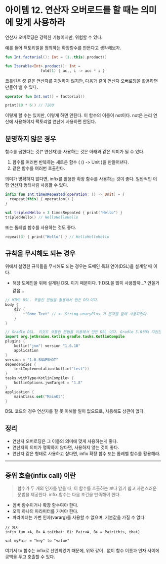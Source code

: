 # 아이템 12. 연산자 오버로드를 할 때는 의미에 맞게 사용하라
연산자 오버로딩은 강력한 기능이지만, 위험할 수 있다.

예를 들어 팩토리얼을 정의하는 확장함수를 만든다고 생각해보자.

```kotlin
fun Int.factorial(): Int = (1..this).product()

fun Iterable<Int>.product(): Int =
                fold(1) { ac,, i -> acc * i }
```
코틀린은 6! 같은 연산자를 지원하지 않지만, 다음과 같이 연산자 오버로딩을 활용하면 만들어 낼 수 있다.
```kotlin
operator fun Int.not() = factorial()

print(10 * 6!) // 7200
```
이렇게 할 수는 있지만, 이렇게 하면 안된다.
이 함수의 이름이 not이다.
not은 논리 연산에 사용해야지 팩토리얼 연산에 사용하면 안된다.

## 분명하지 않은 경우

함수를 곱한다는 것(* 연산자)를 사용하는 것은 아래와 같은 의미가 될 수 있다.
1. 함수를 여러번 반복하는 새로운 함수 ( () -> Unit )을 만들어낸다.
2. 같은 함수를 여러번 호출한다.

의미가 명확하지 않다면, infix를 활용한 확장 함수를 사용하는 것이 좋다.
일반적인 이항 연산자 형태처럼 사용할 수 있다.
```kotlin
infix fun Int.timesRepeated(operation: () -> Unit) = {
  reapeat(this) { operation() }
}

val tripledHello = 3 timesRepeated { print("Hello") }
tripledHello() // HelloHelloHello
```
또는 톱레벨 함수를 사용하는 것도 좋다.
```kotlin
repeat(3) { print("Hello") } // HelloHelloHello
```

## 규칙을 무시해도 되는 경우
위에서 설명한 규칙들을 무시해도 되는 경우는 도메인 특화 언어(DSL)을 설계할 때 이다.
- 해당 도메인을 위해 설계된 DSL 이기 때문이다.
❓ DSL을 많이 사용할까...? 안쓸거 같음...

``` kotlin
// HTML DSL. 코틀린 문법을 활용해서 만든 DSL이다.
body {
	div {
		+"Some Text" // <- String.unaryPlus 가 문자열 앞에 사용되었다.
	}
}

// Gradle DSL. 이것도 코틀린 문법을 이용해서 만든 DSL 이다. Gradle 5.0부터 지원한다.
import org.jetbrains.kotlin.gradle.tasks.KotlinCompile
plugins {
    kotlin("jvm") version "1.6.10"
    application
}
version = "1.0-SNAPSHOT"
dependencies {
    testImplementation(kotlin("test"))
}
tasks.withType<KotlinCompile> {
    kotlinOptions.jvmTarget = "1.8"
}
application {
    mainClass.set("MainKt")
}
```
DSL 코드의 경우 연산자를 잘 못 이해할 일이 없으므로, 사용해도 상관이 없다.

## 정리
- 연산자 오버로딩은 그 이름의 의미에 맞게 사용하는게 좋다.
- 연산자의 의미가 명확하지 않다면, 사용하지 않는 것이 좋다.
- 연산자 같은 형태로 사용하고 싶다면, infix 확장 함수 또는 톱레벨 함수를 활용해라.

-----
## 중위 호출(infix call) 이란
> 함수가 두 개의 인자를 받을 때, 이 함수를 호출하는 보다 읽기 쉽고 자연스러운 문법을 제공한다. infix 함수는 다음 조건을 만족해야 한다.

- 멤버 함수이거나 확장 함수여야 한다.
- 오직 하나의 파라미터를 가져야 한다.
- 파라미터는 가변 인자(vararg)를 사용할 수 없으며, 기본값을 가질 수 없다.

```koltin
// 예시
infix fun <A, B> A.to(that: B): Pair<A, B> = Pair(this, that)

val myPair = "key" to "value"
```
여기서 to 함수는 infix로 선언되었기 때문에, 위와 같이 . 없이 함수 이름과 인자 사이에 공백을 두고 호출할 수 있다.
